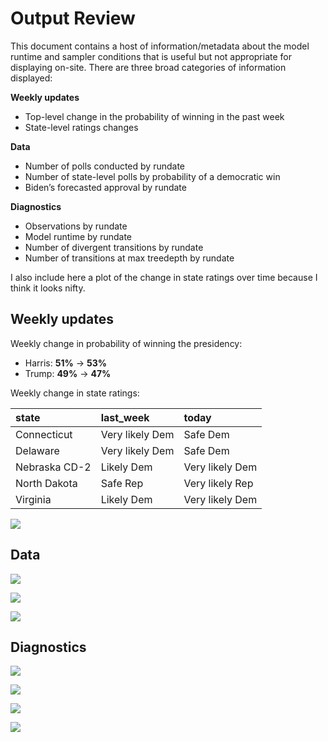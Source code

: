 # Output Review


This document contains a host of information/metadata about the model
runtime and sampler conditions that is useful but not appropriate for
displaying on-site. There are three broad categories of information
displayed:

**Weekly updates**

- Top-level change in the probability of winning in the past week
- State-level ratings changes

**Data**

- Number of polls conducted by rundate
- Number of state-level polls by probability of a democratic win
- Biden’s forecasted approval by rundate

**Diagnostics**

- Observations by rundate
- Model runtime by rundate
- Number of divergent transitions by rundate
- Number of transitions at max treedepth by rundate

I also include here a plot of the change in state ratings over time
because I think it looks nifty.

## Weekly updates

Weekly change in probability of winning the presidency:

- Harris: **51%** → **53%**
- Trump: **49%** → **47%**

Weekly change in state ratings:

| state         | last_week       | today           |
|:--------------|:----------------|:----------------|
| Connecticut   | Very likely Dem | Safe Dem        |
| Delaware      | Very likely Dem | Safe Dem        |
| Nebraska CD-2 | Likely Dem      | Very likely Dem |
| North Dakota  | Safe Rep        | Very likely Rep |
| Virginia      | Likely Dem      | Very likely Dem |

![](REVIEW_files/figure-commonmark/unnamed-chunk-4-1.png)

## Data

![](REVIEW_files/figure-commonmark/unnamed-chunk-5-1.png)

![](REVIEW_files/figure-commonmark/unnamed-chunk-6-1.png)

![](REVIEW_files/figure-commonmark/unnamed-chunk-7-1.png)

## Diagnostics

![](REVIEW_files/figure-commonmark/unnamed-chunk-8-1.png)

![](REVIEW_files/figure-commonmark/unnamed-chunk-9-1.png)

![](REVIEW_files/figure-commonmark/unnamed-chunk-10-1.png)

![](REVIEW_files/figure-commonmark/unnamed-chunk-11-1.png)
